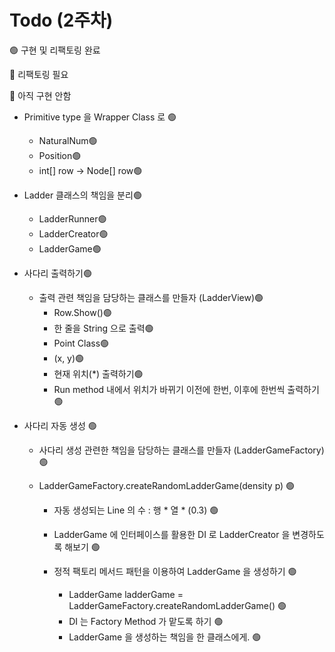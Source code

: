 # Todo (2주차)

️🟢 구현 및 리팩토링 완료

🔵 리팩토링 필요

🔴 아직 구현 안함
- Primitive type 을 Wrapper Class 로 ️🟢
  - NaturalNum️🟢
  - Position️🟢
  - int[] row -> Node[] row️🟢

- Ladder 클래스의 책임을 분리️🟢

  - LadderRunner️🟢
  - LadderCreator️🟢
  - LadderGame️🟢

- 사다리 출력하기️🟢

  - 출력 관련 책임을 담당하는 클래스를 만들자 (LadderView)️🟢
      - Row.Show()️🟢
      - 한 줄을 String 으로 출력️🟢
      - Point Class️🟢
      - (x, y)️🟢
      - 현재 위치(*) 출력하기️🟢
      - Run method 내에서 위치가 바뀌기 이전에 한번, 이후에 한번씩 출력하기️🟢


- 사다리 자동 생성 🟢

  - 사다리 생성 관련한 책임을 담당하는 클래스를 만들자 (LadderGameFactory)  ️🟢
  - LadderGameFactory.createRandomLadderGame(density p)  ️🟢 

    - 자동 생성되는 Line 의 수 : 행 * 열 * (0.3)  ️🟢
    - LadderGame 에 인터페이스를 활용한 DI 로 LadderCreator 을 변경하도록 해보기 ️🟢
    - 정적 팩토리 메서드 패턴을 이용하여 LadderGame 을 생성하기   ️🟢

      - LadderGame ladderGame = LadderGameFactory.createRandomLadderGame()  ️🟢
      - DI 는 Factory Method 가 맡도록 하기  ️🟢
      - LadderGame 을 생성하는 책임을 한 클래스에게.  ️🟢
  